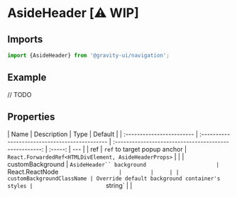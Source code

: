 # AsideHeader [⚠️ WIP]

## Imports

```ts
import {AsideHeader} from '@gravity-ui/navigation';
```

## Example

// TODO

## Properties

| Name                      | Description                                    |                          Type                          | Default |
| :------------------------ | :--------------------------------------------- | :----------------------------------------------------: | :-----: | --- |
| ref                       | `ref` to target popup anchor                   | `React.ForwardedRef<HTMLDivElement, AsideHeaderProps>` |         |
| customBackground          | `AsideHeader`` background                      |                   `React.ReactNode`                    |         |     |
| customBackgroundClassName | Override default background container's styles |                        `string`                        |         |
